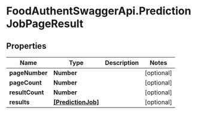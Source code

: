 # FoodAuthentSwaggerApi.PredictionJobPageResult

## Properties
Name | Type | Description | Notes
------------ | ------------- | ------------- | -------------
**pageNumber** | **Number** |  | [optional] 
**pageCount** | **Number** |  | [optional] 
**resultCount** | **Number** |  | [optional] 
**results** | [**[PredictionJob]**](PredictionJob.md) |  | [optional] 


